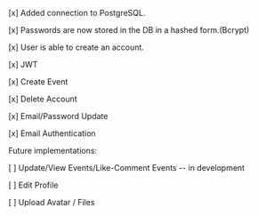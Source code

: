 [x] Added connection to PostgreSQL.

[x] Passwords are now stored in the DB in a hashed form.(Bcrypt)

[x] User is able to create an account.

[x] JWT

[x] Create Event

[x] Delete Account

[x] Email/Password Update

[x] Email Authentication

Future implementations:

[ ] Update/View Events/Like-Comment Events -- in development

[ ] Edit Profile

[ ] Upload Avatar / Files


